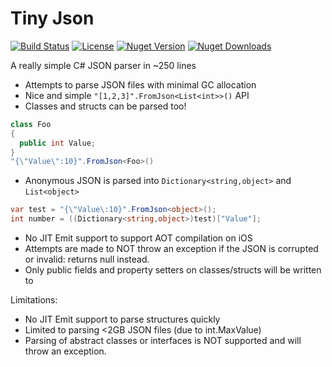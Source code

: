 # Tiny Json

[![Build Status](https://travis-ci.org/zanders3/json.png?branch=master)](https://travis-ci.org/zanders3/json)
[![License](https://img.shields.io/badge/license-MIT-lightgrey.svg)](https://raw.githubusercontent.com/zanders3/json/master/LICENSE)
[![Nuget Version](https://img.shields.io/nuget/v/TinyJson.svg)](https://www.nuget.org/packages/TinyJson)
[![Nuget Downloads](https://img.shields.io/nuget/dt/TinyJson.svg)](https://www.nuget.org/packages/TinyJson)

A really simple C# JSON parser in ~250 lines
- Attempts to parse JSON files with minimal GC allocation
- Nice and simple `"[1,2,3]".FromJson<List<int>>()` API
- Classes and structs can be parsed too!
```csharp
class Foo 
{ 
  public int Value;
}
"{\"Value\":10}".FromJson<Foo>()
```
- Anonymous JSON is parsed into `Dictionary<string,object>` and `List<object>`
```csharp
var test = "{\"Value\:10}".FromJson<object>();
int number = ((Dictionary<string,object>)test)["Value"];
```
- No JIT Emit support to support AOT compilation on iOS
- Attempts are made to NOT throw an exception if the JSON is corrupted or invalid: returns null instead.
- Only public fields and property setters on classes/structs will be written to

Limitations:
- No JIT Emit support to parse structures quickly
- Limited to parsing <2GB JSON files (due to int.MaxValue)
- Parsing of abstract classes or interfaces is NOT supported and will throw an exception.
